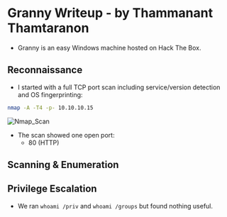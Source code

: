 # Granny Writeup - by Thammanant Thamtaranon  
- Granny is an easy Windows machine hosted on Hack The Box.

## Reconnaissance  
- I started with a full TCP port scan including service/version detection and OS fingerprinting:
```bash 
nmap -A -T4 -p- 10.10.10.15
```
![Nmap_Scan](Nmap_Scan.png)  
- The scan showed one open port:  
  - 80 (HTTP)  

## Scanning & Enumeration  


## Privilege Escalation  
- We ran `whoami /priv` and `whoami /groups` but found nothing useful.  

